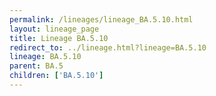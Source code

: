 ```yaml
---
permalink: /lineages/lineage_BA.5.10.html
layout: lineage_page
title: Lineage BA.5.10
redirect_to: ../lineage.html?lineage=BA.5.10
lineage: BA.5.10
parent: BA.5
children: ['BA.5.10']
---
```

